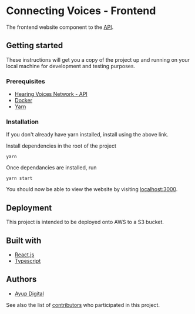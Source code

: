 # Connecting Voices - Frontend

The frontend website component to the [API](https://github.com/hearing-voices-network/api).

## Getting started

These instructions will get you a copy of the project up and running on your local machine for
development and testing purposes.

### Prerequisites

- [Hearing Voices Network - API](https://github.com/hearing-voices-network/api)
- [Docker](https://www.docker.com)
- [Yarn](https://yarnpkg.com/en/docs/install)

### Installation

If you don't already have yarn installed, install using the above link.

Install dependencies in the root of the project

`yarn`

Once dependancies are installed, run

`yarn start`

You should now be able to view the website by visiting [localhost:3000](http://localhost:3000).

## Deployment

This project is intended to be deployed onto AWS to a S3 bucket.

## Built with

- [React.js](https://https://reactjs.org/)
- [Typescript](http://www.typescriptlang.org/)

## Authors

- [Ayup Digital](https://ayup.agency/)

See also the list of [contributors](https://github.com/RoyalBoroughKingston/ck-frontend/contributors) who
participated in this project.
